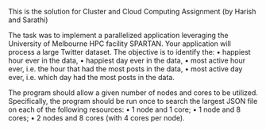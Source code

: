 This is the solution for Cluster and Cloud Computing Assignment (by Harish and Sarathi)

The task was to implement a parallelized application leveraging the University of Melbourne HPC facility SPARTAN. Your application will process a large Twitter dataset. 
The objective is to identify the:
• happiest hour ever in the data,
• happiest day ever in the data,
• most active hour ever, i.e. the hour that had the most posts in the data,
• most active day ever, i.e. which day had the most posts in the data.

The program should allow a given number of nodes and cores to be utilized. Specifically, the program should be run once to search the largest JSON file on each of the following resources:
• 1 node and 1 core;
• 1 node and 8 cores;
• 2 nodes and 8 cores (with 4 cores per node).
